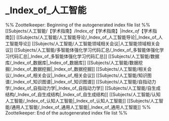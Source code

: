 # _Index_of_人工智能
%% Zoottelkeeper: Beginning of the autogenerated index file list  %%
 [[Subjects/人工智能/【学术指南】/_Index_of_【学术指南】|_Index_of_【学术指南】]]
 [[Subjects/人工智能/人工智能导论/_Index_of_人工智能导论|_Index_of_人工智能导论]]
 [[Subjects/人工智能/人工智能领域相关会议|人工智能领域相关会议]]
 [[Subjects/人工智能/多智能体强化学习代码汇总/_Index_of_多智能体强化学习代码汇总|_Index_of_多智能体强化学习代码汇总]]
 [[Subjects/人工智能/数据库/_Index_of_数据库|_Index_of_数据库]]
 [[Subjects/人工智能/数据挖掘/_Index_of_数据挖掘|_Index_of_数据挖掘]]
 [[Subjects/人工智能/相关会议/_Index_of_相关会议|_Index_of_相关会议]]
 [[Subjects/人工智能/知识图谱/_Index_of_知识图谱|_Index_of_知识图谱]]
 [[Subjects/人工智能/自指动力学/_Index_of_自指动力学|_Index_of_自指动力学]]
 [[Subjects/人工智能/自生成结构/_Index_of_自生成结构|_Index_of_自生成结构]]
 [[Subjects/人工智能/认知人工智能/_Index_of_认知人工智能|_Index_of_认知人工智能]]
 [[Subjects/人工智能/通用人工智能/_Index_of_通用人工智能|_Index_of_通用人工智能]]
%% Zoottelkeeper: End of the autogenerated index file list  %%

